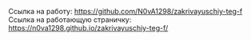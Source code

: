 Ссылка на работу: https://github.com/N0vA1298/zakrivayuschiy-teg-f
Ссылка на работающую страничку: https://n0va1298.github.io/zakrivayuschiy-teg-f/